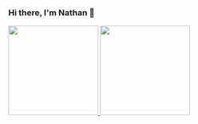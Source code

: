 ### Hi there, I'm Nathan 👋



<div>
<a href="https://github.com/nathanmartinss">
<img loading="lazy" height="180em" src="https://github-readme-stats.vercel.app/api/top-langs/?username=nathanmartinss&layout=compact&langs_count=7&theme=dark"/>
<img loading="lazy" height="180em" src="https://github-readme-stats.vercel.app/api?username=nathanmartinss&show_icons=true&theme=dark&include_all_commits=true&count_private=true"/>
</div>

